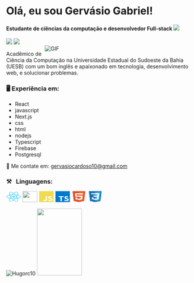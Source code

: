 

# Olá, eu sou Gervásio Gabriel! 

<h4>Estudante de ciências da computação e desenvolvedor Full-stack <img src="https://i.pinimg.com/originals/c1/48/9e/c1489e8e276e19e40af67659c7661229.gif" width="25"> </h4>

<div> 
  <a href = "mailto:gervasiocardoso10@gmail.com"><img src="https://img.shields.io/badge/-Gmail-%23333?style=for-the-badge&logo=gmail&logoColor=white" target="_blank"></a>
  <a href="https://www.linkedin.com/in/gerv%C3%A1sio-cardoso-6b9654227/" target="_blank"><img src="https://img.shields.io/badge/-LinkedIn-%230077B5?style=for-the-badge&logo=linkedin&logoColor=white" target="_blank"></a>
</div>

<img align="right" width="400" alt="GIF" src="https://i.gifer.com/6vIk.gif" >

<p>Acadêmico de Ciência da Computação na Universidade Estadual do Sudoeste da Bahia (UESB) com um bom inglês e apaixonado em tecnologia, desenvolvimento web, e solucionar  problemas.
</p>
     
     
### 🖥️ Experiência em: 
-  React
-  javascript
-  Next.js
-  css
-  html
-  nodejs
-  Typescript
-  Firebase
-  Postgresql
    
📧 Me contate em: gervasiocardoso10@gmail.com

### ⚒&nbsp;&nbsp;&nbsp;**Linguagens:** 

<div style="display: inline_block">
 <img align="center"  height="30" width="40" src="https://raw.githubusercontent.com/devicons/devicon/master/icons/react/react-original.svg">
  <img  align="center"  height="30" width="40" src="https://cdn.jsdelivr.net/gh/devicons/devicon@latest/icons/nextjs/nextjs-original.svg" />    
  <img align="center"  height="30" width="40" src="https://raw.githubusercontent.com/devicons/devicon/master/icons/javascript/javascript-plain.svg">
  <img align="center"  height="30" width="40" src="https://raw.githubusercontent.com/devicons/devicon/master/icons/typescript/typescript-plain.svg">
  <img align="center"  height="30" width="40" src="https://raw.githubusercontent.com/devicons/devicon/master/icons/html5/html5-original.svg">
  <img align="center"  height="30" width="40" src="https://raw.githubusercontent.com/devicons/devicon/master/icons/css3/css3-original.svg">
</div>
<br/>

<div>
 <img height="180em" width="49%" src="https://github-readme-stats.vercel.app/api?username=Gervasss&show_icons=true&theme=gotham&count_private=true" alt="Hugorc10" />
<img height="180em" width="49%" src="https://github-readme-stats.vercel.app/api/top-langs/?username=Gervasss&layout=compact&theme=vue-dark" />

</div>

